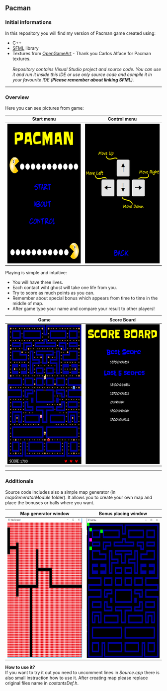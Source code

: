 Pacman
---
### Initial informations ###
In this repository you will find my version of Pacman game created using:

* C++
* [SFML](https://www.sfml-dev.org/) library
* Textures from [OpenGameArt](https://opengameart.org/) - Thank you Carlos Alface for Pacman textures.\
\
*Repository contains Visual Studio project and source code. You can use it and run it inside this IDE or use only source code and compile it in your favourite IDE (**Please remember about linking SFML**).*

---
### Overview ###

Here you can see pictures from game:

Start menu | Control menu
------------- | -------------
<img src="Pictures/start.png" width=350 height=450px>  | <img src="Pictures/menuPart.png" width=350 height=450px> 

Playing is simple and intuitive: 
* You will have three lives.
* Each contact wiht ghost will take one life from you. 
* Try to score as much points as you can. 
* Remember about special bonus which appears from time to time in the middle of map.
* After game type your name and compare your result to other players!

Game | Score Board
------------- | -------------
<img src="Pictures/game.png" width=350 height=450px>  | <img src="Pictures/scoreBoard.png" width=350 height=450px> 

---
### Additionals ###
Source code includes also a simple map generator (in *mapGeneratorModule* folder). It allows you to create your own map and place the bonuses or balls where you want.

Map generator window | Bonus placing window
------------- | -------------
<img src="Pictures/mapGenrator1.png" width=350 height=450px>  | <img src="Pictures/mapGenrator2.png" width=350 height=450px> 

**How to use it?**\
If you want to try it out you need to uncomment lines in *Source.cpp* there is also small instruction how to use it. 
After creating map please replace original files name in *costantsDef.h*.


